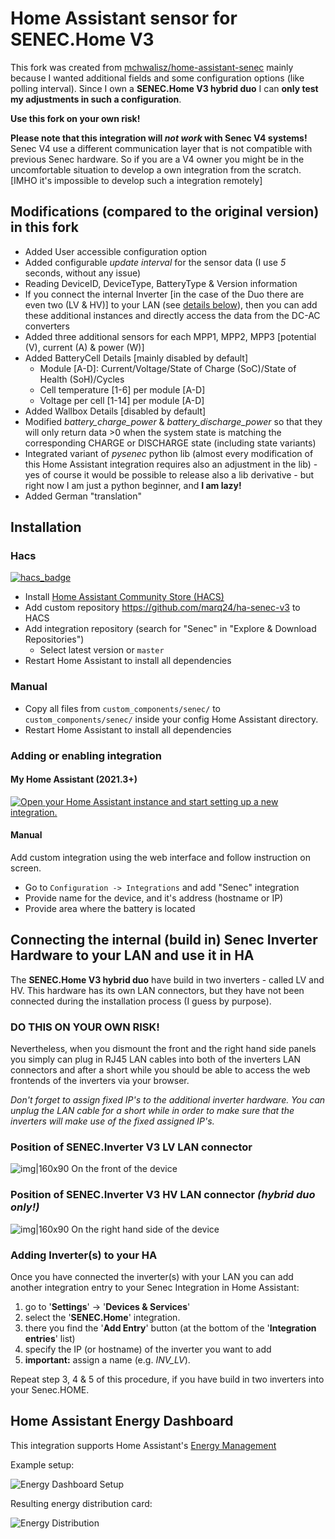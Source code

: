 # Home Assistant sensor for SENEC.Home V3 
This fork was created from [mchwalisz/home-assistant-senec](https://gitgub.com/mchwalisz/home-assistant-senec) mainly
because I wanted additional fields and some configuration options (like polling interval). Since I own a
__SENEC.Home V3 hybrid duo__ I can __only test my adjustments in such a configuration__.

__Use this fork on your own risk!__

__Please note that this integration will _not work_ with Senec V4 systems!__ Senec V4 use a different communication
layer that is not compatible with previous Senec hardware. So if you are a V4 owner you might be in the uncomfortable
situation to develop a own integration from the scratch. [IMHO it's impossible to develop such a integration remotely]

## Modifications (compared to the original version) in this fork
- Added User accessible configuration option
- Added configurable _update interval_ for the sensor data (I use _5_ seconds, without any issue)
- Reading DeviceID, DeviceType, BatteryType & Version information
- If you connect the internal Inverter [in the case of the Duo there are even two (LV & HV)] to your LAN (see
  [details below](#inv-lnk)), then you can add these additional instances and directly access the data from the DC-AC
  converters  
- Added three additional sensors for each MPP1, MPP2, MPP3 [potential (V), current (A) & power (W)]
- Added BatteryCell Details [mainly disabled by default]
  - Module [A-D]: Current/Voltage/State of Charge (SoC)/State of Health (SoH)/Cycles
  - Cell temperature [1-6] per module [A-D]
  - Voltage per cell [1-14] per module [A-D] 
- Added Wallbox Details  [disabled by default]
- Modified _battery_charge_power_ & _battery_discharge_power_ so that they will only return data >0 when the system
  state is matching the corresponding CHARGE or DISCHARGE state (including state variants)
- Integrated variant of _pysenec_ python lib (almost every modification of this Home Assistant integration requires also
  an adjustment in the lib) - yes of course it would be possible to release also a lib derivative - but right now I am
  just a python beginner, and __I am lazy!__
- Added German "translation"

## Installation

### Hacs

[![hacs_badge](https://img.shields.io/badge/HACS-Custom-orange.svg)](https://github.com/hacs/integration)

- Install [Home Assistant Community Store (HACS)](https://hacs.xyz/)
- Add custom repository https://github.com/marq24/ha-senec-v3 to HACS
- Add integration repository (search for "Senec" in "Explore & Download Repositories")
    - Select latest version or `master`
- Restart Home Assistant to install all dependencies

### Manual

- Copy all files from `custom_components/senec/` to `custom_components/senec/` inside your config Home Assistant directory.
- Restart Home Assistant to install all dependencies

### Adding or enabling integration
#### My Home Assistant (2021.3+)
[![Open your Home Assistant instance and start setting up a new integration.](https://my.home-assistant.io/badges/config_flow_start.svg)](https://my.home-assistant.io/redirect/config_flow_start/?domain=senec)

#### Manual
Add custom integration using the web interface and follow instruction on screen.

- Go to `Configuration -> Integrations` and add "Senec" integration
- Provide name for the device, and it's address (hostname or IP)
- Provide area where the battery is located

<a id='inv-lnk'></a>
## Connecting the internal (build in) Senec Inverter Hardware to your LAN and use it in HA
The __SENEC.Home V3 hybrid duo__ have build in two inverters - called LV and HV. This hardware has its own LAN
connectors, but they have not been connected during the installation process (I guess by purpose).

### __DO THIS ON YOUR OWN RISK!__
Nevertheless, when you dismount the front and the right hand side panels you simply can plug in RJ45 LAN cables into
both of the inverters LAN connectors and after a short while you should be able to access the web frontends of the
inverters via your browser.

_Don't forget to assign fixed IP's to the additional inverter hardware. You can unplug the LAN cable for a short while
in order to make sure that the inverters will make use of the fixed assigned IP's._

### Position of SENEC.Inverter V3 LV LAN connector
![img|160x90](images/inv_lv.png)
On the front of the device

### Position of SENEC.Inverter V3 HV LAN connector _(hybrid duo only!)_
![img|160x90](images/inv_hv.png)
On the right hand side of the device

### Adding Inverter(s) to your HA
Once you have connected the inverter(s) with your LAN you can add another integration entry to your Senec Integration in
Home Assistant:

1. go to '__Settings__' -> '__Devices & Services__'
2. select the '__SENEC.Home__' integration.
3. there you find the '__Add Entry__' button (at the bottom of the '__Integration entries__' list)
4. specify the IP (or hostname) of the inverter you want to add
5. __important:__ assign a name (e.g. _INV_LV_).
 
Repeat step 3, 4 & 5 of this procedure, if you have build in two inverters into your Senec.HOME.

## Home Assistant Energy Dashboard

This integration supports Home Assistant's [Energy Management](https://www.home-assistant.io/docs/energy/)

Example setup:

![Energy Dashboard Setup](images/energy_dashboard.png)

Resulting energy distribution card:

![Energy Distribution](images/energy_distribution.png)
